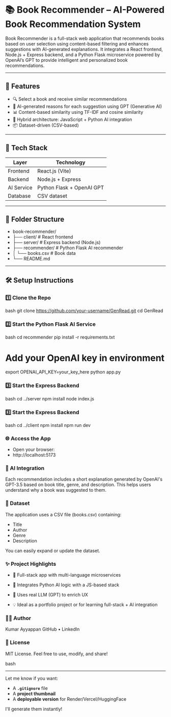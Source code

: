# 📚 Book Recommender – AI-Powered Book Recommendation System

Book Recommender is a full-stack web application that recommends books based on user selection using content-based filtering and enhances suggestions with AI-generated explanations. It integrates a React frontend, Node.js + Express backend, and a Python Flask microservice powered by OpenAI’s GPT to provide intelligent and personalized book recommendations.

---

## 🚀 Features

- 🔍 Select a book and receive similar recommendations
- 🤖 AI-generated reasons for each suggestion using GPT (Generative AI)
- 📊 Content-based similarity using TF-IDF and cosine similarity
- 🧠 Hybrid architecture: JavaScript + Python AI integration
- 📦 Dataset-driven (CSV-based)

---

## 🧱 Tech Stack

| Layer       | Technology               |
|------------|--------------------------|
| Frontend   | React.js (Vite)          |
| Backend    | Node.js + Express        |
| AI Service | Python Flask + OpenAI GPT|
| Database   | CSV dataset              |

---

## 📁 Folder Structure

- book-recommender/
- ├── client/ # React frontend
- ├── server/ # Express backend (Node.js)
- ├── recommender/ # Python Flask AI recommender
- │ └── books.csv # Book data
- └── README.md


---

## 🛠 Setup Instructions

### 1️⃣ Clone the Repo

bash
git clone https://github.com/your-username/GenRead.git
cd GenRead


### 2️⃣ Start the Python Flask AI Service

bash
cd recommender
pip install -r requirements.txt
# Add your OpenAI key in environment
export OPENAI_API_KEY=your_key_here
python app.py


### 3️⃣ Start the Express Backend

bash
cd ../server
npm install
node index.js


### 3️⃣ Start the Express Backend

bash
cd ../client
npm install
npm run dev


### 🌐 Access the App
- Open your browser:
- http://localhost:5173

### 🧠 AI Integration
Each recommendation includes a short explanation generated by OpenAI's GPT-3.5 based on book title, genre, and description. This helps users understand why a book was suggested to them.

### 📘 Dataset
The application uses a CSV file (books.csv) containing:

- Title
- Author
- Genre
- Description

You can easily expand or update the dataset.

### ✨ Project Highlights
- 🔗 Full-stack app with multi-language microservices

- 🤝 Integrates Python AI logic with a JS-based stack

- 🧠 Uses real LLM (GPT) to enrich UX

- 💡 Ideal as a portfolio project or for learning full-stack + AI integration

### 👨‍💻 Author
Kumar Ayyappan
GitHub • LinkedIn

### 📜 License
MIT License. Feel free to use, modify, and share!

bash

---

Let me know if you want:
- A **`.gitignore`** file  
- A **project thumbnail**  
- A **deployable version** for Render/Vercel/HuggingFace

I'll generate them instantly!

